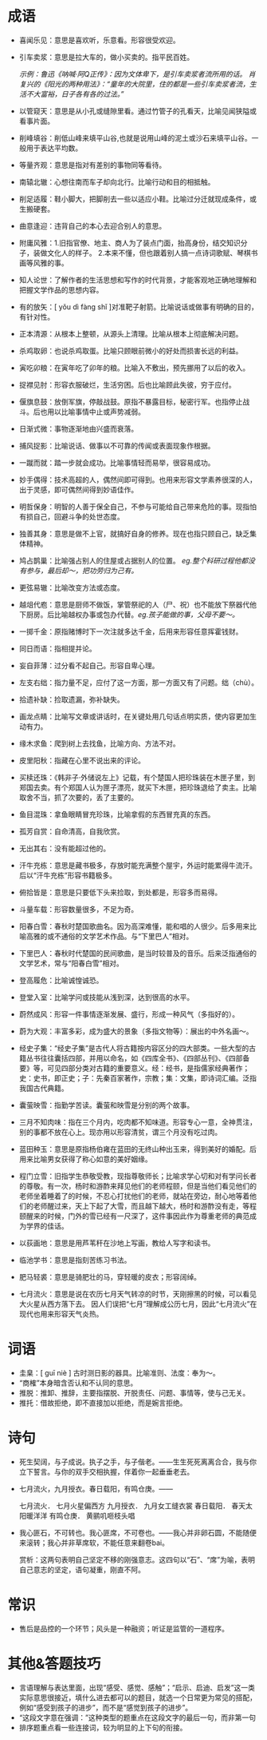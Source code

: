 # 成语

* 喜闻乐见：意思是喜欢听，乐意看。形容很受欢迎。

* 引车卖浆：意思是拉大车的，做小买卖的。指平民百姓。

  *示例：鲁迅《呐喊·阿Q正传》：因为文体卑下，是引车卖浆者流所用的话。 肖复兴的《阳光的两种用法》：“童年的大院里，住的都是一些引车卖浆者流，生活不大富裕，日子各有各的过法。”*  

* 以管窥天：意思是从小孔或缝隙里看。通过竹管子的孔看天，比喻见闻狭隘或看事片面。

* 削峰填谷：削低山峰来填平山谷,也就是说用山峰的泥土或沙石来填平山谷。一般用于表达平均数。

* 等量齐观：意思是指对有差别的事物同等看待。

* 南辕北辙：心想往南而车子却向北行。比喻行动和目的相抵触。

* 削足适履：鞋小脚大，把脚削去一些以适应小鞋。比喻过分迁就现成条件，或生搬硬套。

* 曲意逢迎：违背自己的本心去迎合别人的意思。

* 附庸风雅：1.旧指官僚、地主、商人为了装点门面，抬高身份，结交知识分子，装做文化人的样子。
  2.本来不懂，但也跟着别人搞一点诗词歌赋、琴棋书画等风雅的事。

* 知人论世：了解作者的生活思想和写作的时代背景，才能客观地正确地理解和把握文学作品的思想内容。

* 有的放矢：[ yǒu dì fàng shǐ ]对准靶子射箭。比喻说话或做事有明确的目的，有针对性。

* 正本清源：从根本上整顿，从源头上清理。比喻从根本上彻底解决问题。

* 杀鸡取卵：也说杀鸡取蛋。比喻只顾眼前微小的好处而损害长远的利益。

* 寅吃卯粮：在寅年吃了卯年的粮。比喻入不敷出，预先挪用了以后的收入。

* 捉襟见肘：形容衣服破烂，生活穷困。后也比喻顾此失彼，穷于应付。

* 偃旗息鼓：放倒军旗，停敲战鼓。原指不暴露目标，秘密行军。也指停止战斗。后也用以比喻事情中止或声势减弱。

* 日渐式微：事物逐渐地由兴盛而衰落。

* 捕风捉影：比喻说话、做事以不可靠的传闻或表面现象作根据。

* 一蹴而就：踏一步就会成功。比喻事情轻而易举，很容易成功。

* 妙手偶得：技术高超的人，偶然间即可得到。也用来形容文学素养很深的人，出于灵感，即可偶然间得到妙语佳作。

* 明哲保身：明智的人善于保全自己，不参与可能给自己带来危险的事。现指怕有损自己，回避斗争的处世态度。

* 独善其身：意思是做不上官，就搞好自身的修养。现在也指只顾自己，缺乏集体精神。

* 鸠占鹊巢：比喻强占别人的住屋或占据别人的位置。 *eg.整个科研过程他都没有参与，最后却～，把功劳归为己有。*

* 更弦易辙：比喻改变方法或态度。

* 越俎代庖：意思是厨师不做饭，掌管祭祀的人（尸、祝）也不能放下祭器代他下厨房。后比喻越权办事或包办代替。*eg.孩子能做的事，父母不要～。*

* 一掷千金：原指赌博时下一次注就多达千金，后用来形容任意挥霍钱财。

* 同日而语：指相提并论。

* 妄自菲薄：过分看不起自己。形容自卑心理。

* 左支右绌：指力量不足，应付了这一方面，那一方面又有了问题。绌（chù）。

* 拾遗补缺：捡取遗漏，弥补缺失。

* 画龙点睛：比喻写文章或讲话时，在关键处用几句话点明实质，使内容更加生动有力。

* 缘木求鱼：爬到树上去找鱼，比喻方向、方法不对。

* 皮里阳秋：指藏在心里不说出来的评论。

* 买椟还珠：《韩非子·外储说左上》记载，有个楚国人把珍珠装在木匣子里，到郑国去卖。有个郑国人认为匣子漂亮，就买下木匣，把珍珠退给了卖主。比喻取舍不当，抓了次要的，丢了主要的。

* 鱼目混珠：拿鱼眼睛冒充珍珠，比喻拿假的东西冒充真的东西。

* 孤芳自赏：自命清高，自我欣赏。

* 无出其右：没有能超过他的。

* 汗牛充栋：意思是藏书极多，存放时能充满整个屋宇，外运时能累得牛流汗。后以“汗牛充栋”形容书籍极多。

* 俯拾皆是：意思是只要低下头来捡取，到处都是，形容多而易得。

* 斗量车载：形容数量很多，不足为奇。

* 阳春白雪：春秋时楚国歌曲名。因为高深难懂，能和唱的人很少。后多用来比喻高雅的或不通俗的文学艺术作品。与“下里巴人”相对。

* 下里巴人：春秋时代楚国的民间歌曲，是当时较普及的音乐。后来泛指通俗的文学艺术，常与“阳春白雪”相对。

* 登高履危：比喻诚惶诚恐。

* 登堂入室：比喻学问或技能从浅到深，达到很高的水平。

* 蔚然成风：形容一件事情逐渐发展、盛行，形成一种风气（多指好的）。

* 蔚为大观：丰富多彩，成为盛大的景象（多指文物等）：展出的中外名画～。

* 经史子集：“经史子集”是古代人将古籍按内容区分的四大部类。一些大型的古籍丛书往往囊括四部，并用以命名，如《四库全书》、《四部丛刊》、《四部备要》等，可见四部分类对古籍的重要意义。经：经书，是指儒家经典著作；史：史书，即正史；子：先秦百家著作，宗教；集：文集，即诗词汇编。泛指我国古代典籍。

* 囊萤映雪：指勤学苦读。囊萤和映雪是分别的两个故事。

* 三月不知肉味：指在三个月内，吃肉都不知味道。形容专心一意，全神贯注，别的事都不放在心上。现亦用以形容清贫，谓三个月没有吃过肉。

* 蓝田种玉：意思是原指杨伯雍在蓝田的无终山种出玉来，得到美好的婚配。后用来比喻男女获得了称心如意的美好姻缘。

* 程门立雪：旧指学生恭敬受教，现指尊敬师长；比喻求学心切和对有学问长者的尊敬。有一次，杨时和游酢来拜见他们的老师程颐，但是当他们看见他们的老师坐着睡着了的时候，不忍心打扰他们的老师，就站在旁边，耐心地等着他们的老师醒过来，天上下起了大雪，而且越下越大，杨时和游酢没有走，等程颐醒来的时候，门外的雪已经有一尺深了，这件事因此作为尊重老师的典范成为学界的佳话。

* 以荻画地：意思是用芦苇秆在沙地上写画，教给人写字和读书。

* 临池学书：意思是指刻苦练习书法。

* 肥马轻裘：意思是骑肥壮的马，穿轻暖的皮衣；形容阔绰。

* 七月流火：意思是说在农历七月天气转凉的时节，天刚擦黑的时候，可以看见大火星从西方落下去。 因人们误把“七月”理解成公历七月，因此“七月流火”在现代也用来形容天气炎热。

# 词语

* 圭臬：[ guī niè ] 古时测日影的器具。比喻准则、法度：奉为～。
* “商榷”本身暗含否认和不认同的意思。
* 推脱：推卸、推辞，主要指摆脱、开脱责任、问题、事情等，使与己无关。
* 推托：借故拒绝，即不直接加以拒绝，而是婉言拒绝。

# 诗句

- 死生契阔，与子成说。执子之手，与子偕老。——生生死死离离合合，我与你立下誓言。与你的双手交相执握，伴着你一起垂垂老去。

- 七月流火，九月授衣。春日载阳，有鸣仓庚。——

  七月流火． 七月火星偏西方 
  九月授衣． 九月女工缝衣裳 
  春日载阳． 春天太阳暖洋洋 
  有鸣仓庚． 黄鹂叽咂枝头唱 

- 我心匪石，不可转也。我心匪席，不可卷也。——我心并非卵石圆，不能随便来滚转；我心并非草席软，不能任意来翻卷bai。

  赏析：这两句表明自己坚定不移的刚强意志。这四句以“石”、“席”为喻，表明自己意志的坚定，语句凝重，刚直不阿。

# 常识
* 售后是品控的一个环节；风头是一种融资；听证是监管的一道程序。

# 其他&答题技巧

- 言语理解与表达里面，出现“感受、感觉、感触”；“启示、启迪、启发”这一类实际意思很接近，填什么进去都可以的题目，就选一个日常更为常见的搭配，例如“感受到孩子的进步”，而不是“感觉到孩子的进步”。
- “这段文字意在强调：”这种类型的题重点在这段文字的最后一句，而非第一句
- 排序题重点看一些连接词，较为明显的上下句的衔接。
